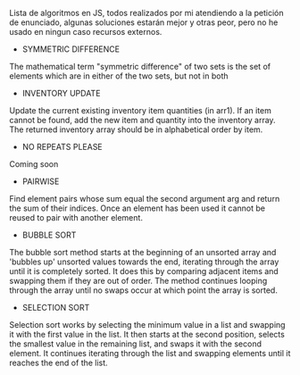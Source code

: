 Lista de algoritmos en JS, todos realizados por mi atendiendo a la petición de enunciado, algunas soluciones estarán mejor y otras peor, pero no he usado en ningun caso recursos externos.

- SYMMETRIC DIFFERENCE

The mathematical term "symmetric difference" of two sets is the set of elements which are in either of the two sets, but not in both

- INVENTORY UPDATE

Update the current existing inventory item quantities (in arr1).
If an item cannot be found, add the new item and quantity into the inventory array.
The returned inventory array should be in alphabetical order by item.

- NO REPEATS PLEASE

Coming soon

- PAIRWISE

Find element pairs whose sum equal the second argument arg and return the sum of their indices.
Once an element has been used it cannot be reused to pair with another element.

- BUBBLE SORT 

The bubble sort method starts at the beginning of an unsorted array and 'bubbles up' unsorted values towards the end, iterating through the array until it is completely sorted. It does this by comparing adjacent items and swapping them if they are out of order. The method continues looping through the array until no swaps occur at which point the array is sorted.

- SELECTION SORT

Selection sort works by selecting the minimum value in a list and swapping it with the first value in the list. It then starts at the second position, selects the smallest value in the remaining list, and swaps it with the second element. It continues iterating through the list and swapping elements until it reaches the end of the list.